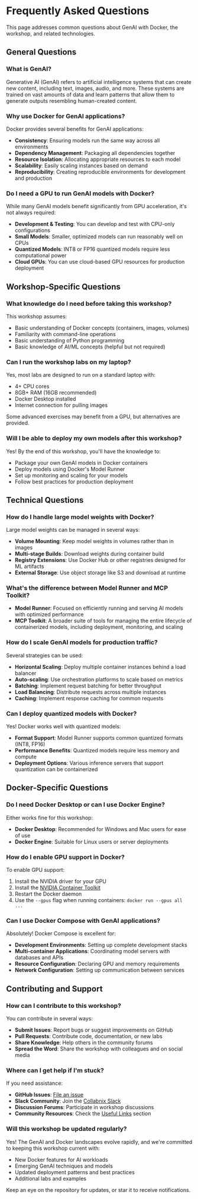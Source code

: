 # Frequently Asked Questions

This page addresses common questions about GenAI with Docker, the workshop, and related technologies.

## General Questions

### What is GenAI?

Generative AI (GenAI) refers to artificial intelligence systems that can create new content, including text, images, audio, and more. These systems are trained on vast amounts of data and learn patterns that allow them to generate outputs resembling human-created content.

### Why use Docker for GenAI applications?

Docker provides several benefits for GenAI applications:
- **Consistency**: Ensuring models run the same way across all environments
- **Dependency Management**: Packaging all dependencies together
- **Resource Isolation**: Allocating appropriate resources to each model
- **Scalability**: Easily scaling instances based on demand
- **Reproducibility**: Creating reproducible environments for development and production

### Do I need a GPU to run GenAI models with Docker?

While many GenAI models benefit significantly from GPU acceleration, it's not always required:
- **Development & Testing**: You can develop and test with CPU-only configurations
- **Small Models**: Smaller, optimized models can run reasonably well on CPUs
- **Quantized Models**: INT8 or FP16 quantized models require less computational power
- **Cloud GPUs**: You can use cloud-based GPU resources for production deployment

## Workshop-Specific Questions

### What knowledge do I need before taking this workshop?

This workshop assumes:
- Basic understanding of Docker concepts (containers, images, volumes)
- Familiarity with command-line operations
- Basic understanding of Python programming
- Basic knowledge of AI/ML concepts (helpful but not required)

### Can I run the workshop labs on my laptop?

Yes, most labs are designed to run on a standard laptop with:
- 4+ CPU cores
- 8GB+ RAM (16GB recommended)
- Docker Desktop installed
- Internet connection for pulling images

Some advanced exercises may benefit from a GPU, but alternatives are provided.

### Will I be able to deploy my own models after this workshop?

Yes! By the end of this workshop, you'll have the knowledge to:
- Package your own GenAI models in Docker containers
- Deploy models using Docker's Model Runner
- Set up monitoring and scaling for your models
- Follow best practices for production deployment

## Technical Questions

### How do I handle large model weights with Docker?

Large model weights can be managed in several ways:
- **Volume Mounting**: Keep model weights in volumes rather than in images
- **Multi-stage Builds**: Download weights during container build
- **Registry Extensions**: Use Docker Hub or other registries designed for ML artifacts
- **External Storage**: Use object storage like S3 and download at runtime

### What's the difference between Model Runner and MCP Toolkit?

- **Model Runner**: Focused on efficiently running and serving AI models with optimized performance
- **MCP Toolkit**: A broader suite of tools for managing the entire lifecycle of containerized models, including deployment, monitoring, and scaling

### How do I scale GenAI models for production traffic?

Several strategies can be used:
- **Horizontal Scaling**: Deploy multiple container instances behind a load balancer
- **Auto-scaling**: Use orchestration platforms to scale based on metrics
- **Batching**: Implement request batching for better throughput
- **Load Balancing**: Distribute requests across multiple instances
- **Caching**: Implement response caching for common requests

### Can I deploy quantized models with Docker?

Yes! Docker works well with quantized models:
- **Format Support**: Model Runner supports common quantized formats (INT8, FP16)
- **Performance Benefits**: Quantized models require less memory and compute
- **Deployment Options**: Various inference servers that support quantization can be containerized

## Docker-Specific Questions

### Do I need Docker Desktop or can I use Docker Engine?

Either works fine for this workshop:
- **Docker Desktop**: Recommended for Windows and Mac users for ease of use
- **Docker Engine**: Suitable for Linux users or server deployments

### How do I enable GPU support in Docker?

To enable GPU support:
1. Install the NVIDIA driver for your GPU
2. Install the [NVIDIA Container Toolkit](https://github.com/NVIDIA/nvidia-container-toolkit)
3. Restart the Docker daemon
4. Use the `--gpus` flag when running containers: `docker run --gpus all ...`

### Can I use Docker Compose with GenAI applications?

Absolutely! Docker Compose is excellent for:
- **Development Environments**: Setting up complete development stacks
- **Multi-container Applications**: Coordinating model servers with databases and APIs
- **Resource Configuration**: Declaring GPU and memory requirements
- **Network Configuration**: Setting up communication between services

## Contributing and Support

### How can I contribute to this workshop?

You can contribute in several ways:
- **Submit Issues**: Report bugs or suggest improvements on GitHub
- **Pull Requests**: Contribute code, documentation, or new labs
- **Share Knowledge**: Help others in the community forums
- **Spread the Word**: Share the workshop with colleagues and on social media

### Where can I get help if I'm stuck?

If you need assistance:
- **GitHub Issues**: [File an issue](https://github.com/collabnix/genai-docker-workshop/issues/new)
- **Slack Community**: Join the [Collabnix Slack](https://launchpass.com/collabnix)
- **Discussion Forums**: Participate in workshop discussions
- **Community Resources**: Check the [Useful Links](links.md) section

### Will this workshop be updated regularly?

Yes! The GenAI and Docker landscapes evolve rapidly, and we're committed to keeping this workshop current with:
- New Docker features for AI workloads
- Emerging GenAI techniques and models
- Updated deployment patterns and best practices
- Additional labs and examples

Keep an eye on the repository for updates, or star it to receive notifications.
